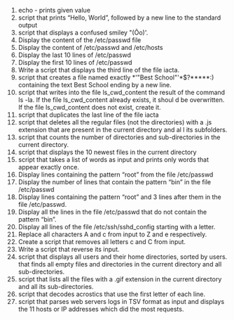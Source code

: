 1. echo - prints given value
2. script that prints “Hello, World”, followed by a new line to the standard output
3. script that displays a confused smiley "(Ôo)'.
4. Display the content of the /etc/passwd file
5. Display the content of /etc/passwd and /etc/hosts
6. Display the last 10 lines of /etc/passwd
7. Display the first 10 lines of /etc/passwd
8. Write a script that displays the third line of the file iacta.
9. script that creates a file named exactly *\'"Best School"'\*$?*****:) containing the text Best School ending by a new line.
10. script that writes into the file ls_cwd_content the result of the command ls -la. If the file ls_cwd_content already exists, it shoul    d be overwritten. If the file ls_cwd_content does not exist, create it.
11. script that duplicates the last line of the file iacta
12. script that deletes all the regular files (not the directories) with a .js extension that are present in the current directory and al    l its subfolders.
13. script that counts the number of directories and sub-directories in the current directory.
14. script that displays the 10 newest files in the current directory
15. script that takes a list of words as input and prints only words that appear exactly once.
16. Display lines containing the pattern “root” from the file /etc/passwd
17. Display the number of lines that contain the pattern “bin” in the file /etc/passwd
18. Display lines containing the pattern “root” and 3 lines after them in the file /etc/passwd.
19. Display all the lines in the file /etc/passwd that do not contain the pattern “bin”.
20. Display all lines of the file /etc/ssh/sshd_config starting with a letter.
21. Replace all characters A and c from input to Z and e respectively.
22. Create a script that removes all letters c and C from input.
23. Write a script that reverse its input.
24. script that displays all users and their home directories, sorted by users.
    that finds all empty files and directories in the current directory and all sub-directories.
25. script that lists all the files with a .gif extension in the current directory and all its sub-directories.
26. script that decodes acrostics that use the first letter of each line.
27. script that parses web servers logs in TSV format as input and displays the 11 hosts or IP addresses which did the most requests.
